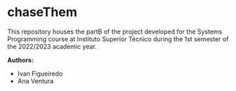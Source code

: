 # chaseThem

This repository houses the partB of the project developed for the Systems Programming course at Instituto Superior 
Técnico during the 1st semester of the 2022/2023 academic year.

**Authors:**

- Ivan Figueiredo
- Ana Ventura

